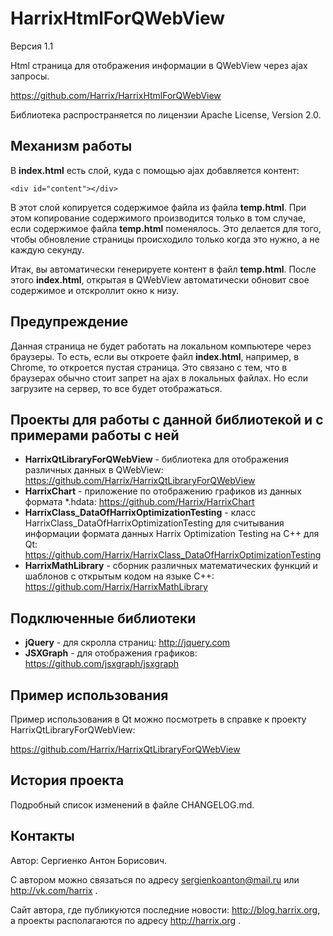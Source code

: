 HarrixHtmlForQWebView
=====================

Версия 1.1

Html страница для отображения информации в QWebView через ajax запросы.

https://github.com/Harrix/HarrixHtmlForQWebView

Библиотека распространяется по лицензии Apache License, Version 2.0.

Механизм работы
---------------

В **index.html** есть слой, куда с помощью ajax добавляется контент:

    <div id="content"></div>

В этот слой копируется содержимое файла из файла **temp.html**. При этом копирование содержимого производится только в том случае, если содержимое файла **temp.html** поменялось. Это делается для того, чтобы обновление страницы происходило только когда это нужно, а не каждую секунду.

Итак, вы автоматически генерируете контент в файл **temp.html**. После этого **index.html**, открытая в QWebView автоматически обновит свое содержимое и отскроллит окно к низу.

Предупреждение
--------------

Данная страница не будет работать на локальном компьютере через браузеры. То есть, если вы откроете файл **index.html**, например, в Chrome, то откроется пустая страница. Это связано с тем, что в браузерах обычно стоит запрет на ajax в локальных файлах. Но если загрузите на сервер, то все будет отображаться.

Проекты для работы с данной библиотекой и с примерами работы с ней
------------------------------------------------------------------

 * **HarrixQtLibraryForQWebView** - библиотека для отображения различных данных в QWebView: https://github.com/Harrix/HarrixQtLibraryForQWebView
 * **HarrixChart** - приложение по отображению графиков из данных формата *.hdata: https://github.com/Harrix/HarrixChart
 * **HarrixClass_DataOfHarrixOptimizationTesting** - класс HarrixClass_DataOfHarrixOptimizationTesting для считывания информации формата данных Harrix Optimization Testing на C++ для Qt: https://github.com/Harrix/HarrixClass_DataOfHarrixOptimizationTesting
 * **HarrixMathLibrary** - сборник различных математических функций и шаблонов с открытым кодом на языке C++: https://github.com/Harrix/HarrixMathLibrary

Подключенные библиотеки
-----------------------
 * **jQuery** - для скролла страниц: http://jquery.com
 * **JSXGraph** - для отображения графиков: https://github.com/jsxgraph/jsxgraph

Пример использования
--------------------

Пример использования в Qt можно посмотреть в справке к проекту HarrixQtLibraryForQWebView:

https://github.com/Harrix/HarrixQtLibraryForQWebView

История проекта
---------------

Подробный список изменений в файле CHANGELOG.md.

Контакты
--------

Автор: Сергиенко Антон Борисович.

С автором можно связаться по адресу sergienkoanton@mail.ru или  http://vk.com/harrix .

Сайт автора, где публикуются последние новости: http://blog.harrix.org, а проекты располагаются по адресу http://harrix.org .